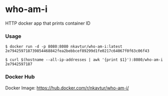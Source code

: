 # who-am-i
HTTP docker app that prints container ID

### Usage
```
$ docker run -d -p 8080:8080 nkavtur/who-am-i:latest
2e794259718739854468842fea2bebbcef89299d1fe0217c64067f0f63c06f43

$ curl $(hostname --all-ip-addresses | awk '{print $1}'):8080/who-am-i
2e7942597187
```

### Docker Hub

Docker Image: https://hub.docker.com/r/nkavtur/who-am-i/

